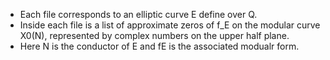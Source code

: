 * Each file corresponds to an elliptic curve E define over Q.
* Inside each file is a list of approximate zeros of f_E on the modular curve X0(N), represented by complex numbers on the upper half plane.
* Here N is the conductor of E and fE is the associated modualr form. 